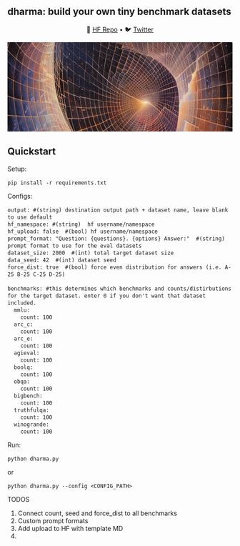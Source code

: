
## dharma: build your own tiny benchmark datasets

<p align="center">
🤗 <a href="https://huggingface.co/pharaouk" target="_blank">HF Repo</a> • 🐦 <a href="https://twitter.com/far__el" target="_blank">Twitter</a> <br>
</p>

<img src='img/image.png' width=1000 height=200 >



## Quickstart
Setup:
```
pip install -r requirements.txt
```

Configs:
```
output: #(string) destination output path + dataset name, leave blank to use default
hf_namespace: #(string)  hf username/namespace
hf_upload: false  #(bool) hf username/namespace
prompt_format: "Question: {questions}. {options} Answer:"  #(string) prompt format to use for the eval datasets
dataset_size: 2000  #(int) total target dataset size
data_seed: 42  #(int) dataset seed
force_dist: true  #(bool) force even distribution for answers (i.e. A-25 B-25 C-25 D-25)

benchmarks: #this determines which benchmarks and counts/distirbutions for the target dataset. enter 0 if you don't want that dataset included.
  mmlu: 
    count: 100
  arc_c:
    count: 100
  arc_e:
    count: 100
  agieval:
    count: 100
  boolq:
    count: 100
  obqa:
    count: 100
  bigbench:
    count: 100
  truthfulqa:
    count: 100
  winogrande:
    count: 100

```

Run:
```
python dharma.py
```
or
```
python dharma.py --config <CONFIG_PATH>
```




TODOS
1. Connect count, seed and force_dist to all benchmarks
2. Custom prompt formats 
3. Add upload to HF with template MD
4. 